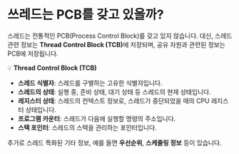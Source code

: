# 쓰레드는 PCB를 갖고 있을까?

스레드는 전통적인 PCB(Process Control Block)를 갖고 있지 않습니다. 대신, 스레드 관련 정보는 **Thread Control Block (TCB)**&#xC5D0; 저장되며, 공유 자원과 관련된 정보는 PCB에 저장됩니다.

💡 **Thread Control Block (TCB)**

* **스레드 식별자**: 스레드를 구별하는 고유한 식별자입니다.
* **스레드의 상태**: 실행 중, 준비 상태, 대기 상태 등 스레드의 현재 상태입니다.
* **레지스터 상태**: 스레드의 컨텍스트 정보로, 스레드가 중단되었을 때의 CPU 레지스터 상태입니다.
* **프로그램 카운터**: 스레드가 다음에 실행할 명령의 주소입니다.
* **스택 포인터**: 스레드의 스택을 관리하는 포인터입니다.

추가로 스레드 특화된 기타 정보, 예를 들면 **우선순위**, **스케줄링 정보** 등이 있습니다.

